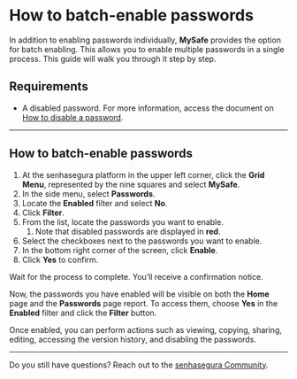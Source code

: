 # How to batch-enable passwords

In addition to enabling passwords individually, **MySafe** provides the option for batch enabling. This allows you to enable multiple passwords in a single process. This guide will walk you through it step by step.

## Requirements

* A disabled password. For more information, access the document on [How to disable a password](/v3-33/docs/mysafe-passwords-disable).

* * *

## How to batch-enable passwords

1. At the senhasegura platform in the upper left corner, click the **Grid Menu**, represented by the nine squares and select **MySafe**.
2. In the side menu, select **Passwords**. 
3. Locate the **Enabled** filter and select **No**. 
4. Click **Filter**.
5. From the list, locate the passwords you want to enable. 
    1. Note that disabled passwords are displayed in **red**.
6. Select the checkboxes next to the passwords you want to enable.
8. In the bottom right corner of the screen, click **Enable**.
9. Click **Yes** to confirm.

Wait for the process to complete. You’ll receive a confirmation notice.

Now, the passwords you have enabled will be visible on both the **Home** page and the **Passwords** page report. To access them,  choose **Yes** in the **Enabled** filter and click the **Filter** button.


Once enabled, you can perform actions such as viewing, copying, sharing, editing, accessing the version history, and disabling the passwords.
***

Do you still have questions? Reach out to the [senhasegura Community](https://community.senhasegura.io/).
